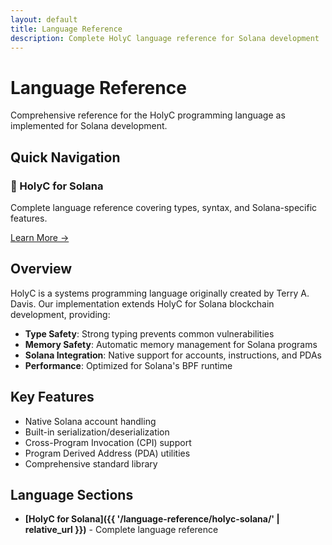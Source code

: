 ```yaml
---
layout: default
title: Language Reference
description: Complete HolyC language reference for Solana development
---
```


# Language Reference

Comprehensive reference for the HolyC programming language as implemented for Solana development.

## Quick Navigation

<div class="content-grid">
  <div class="feature-card">
    <h3>📖 HolyC for Solana</h3>
    <p>Complete language reference covering types, syntax, and Solana-specific features.</p>
    <a href="{{ '/language-reference/holyc-solana/' | relative_url }}" class="card-link">Learn More →</a>
  </div>
</div>

## Overview

HolyC is a systems programming language originally created by Terry A. Davis. Our implementation extends HolyC for Solana blockchain development, providing:

- **Type Safety**: Strong typing prevents common vulnerabilities
- **Memory Safety**: Automatic memory management for Solana programs
- **Solana Integration**: Native support for accounts, instructions, and PDAs
- **Performance**: Optimized for Solana's BPF runtime

## Key Features

- Native Solana account handling
- Built-in serialization/deserialization
- Cross-Program Invocation (CPI) support
- Program Derived Address (PDA) utilities
- Comprehensive standard library

## Language Sections

- **[HolyC for Solana]({{ '/language-reference/holyc-solana/' | relative_url }})** - Complete language reference